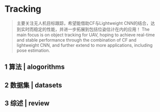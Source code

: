 # Tracking

> 主要关注无人机目标跟踪，希望能借助CF与Lightweight CNN的结合，达到实时而稳定的性能，并进一步拓展到包括位姿估计在内的应用！
> The main focus is on object tracking for UAV, hoping to achieve real-time and stable performance through the combination of CF and lightweight CNN, and further extend to more applications, including pose estimation.

## 1 算法 | alogorithms



## 2 数据集 | datasets



## 3 综述 | review



